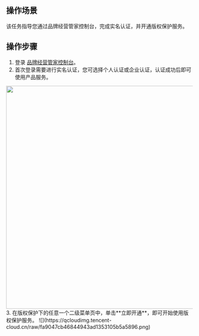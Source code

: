 ## 操作场景
该任务指导您通过品牌经营管家控制台，完成实名认证，并开通版权保护服务。


## 操作步骤
1. 登录 [品牌经营管家控制台](https://console.cloud.tencent.com/bma/copyright-b-home-page)。
2. 首次登录需要进行实名认证，您可选择个人认证或企业认证，认证成功后即可使用产品服务。
<img  src="https://qcloudimg.tencent-cloud.cn/raw/175530eda9bdec92726b2822f2435d60.jpg" width="600px">
3. 在版权保护下的任意一个二级菜单页中，单击**立即开通**，即可开始使用版权保护服务。
![](https://qcloudimg.tencent-cloud.cn/raw/fa9047cb46844943ad1353105b5a5896.png)
